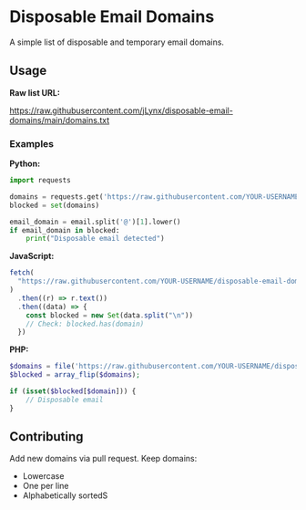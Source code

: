 # Disposable Email Domains

A simple list of disposable and temporary email domains.

## Usage

**Raw list URL:**

https://raw.githubusercontent.com/jLynx/disposable-email-domains/main/domains.txt

### Examples

**Python:**

```python
import requests

domains = requests.get('https://raw.githubusercontent.com/YOUR-USERNAME/disposable-email-domains/main/domains.txt').text.splitlines()
blocked = set(domains)

email_domain = email.split('@')[1].lower()
if email_domain in blocked:
    print("Disposable email detected")
```

**JavaScript:**

```javascript
fetch(
  "https://raw.githubusercontent.com/YOUR-USERNAME/disposable-email-domains/main/domains.txt"
)
  .then((r) => r.text())
  .then((data) => {
    const blocked = new Set(data.split("\n"))
    // Check: blocked.has(domain)
  })
```

**PHP:**

```php
$domains = file('https://raw.githubusercontent.com/YOUR-USERNAME/disposable-email-domains/main/domains.txt', FILE_IGNORE_NEW_LINES);
$blocked = array_flip($domains);

if (isset($blocked[$domain])) {
    // Disposable email
}
```

## Contributing

Add new domains via pull request. Keep domains:

- Lowercase
- One per line
- Alphabetically sortedS
